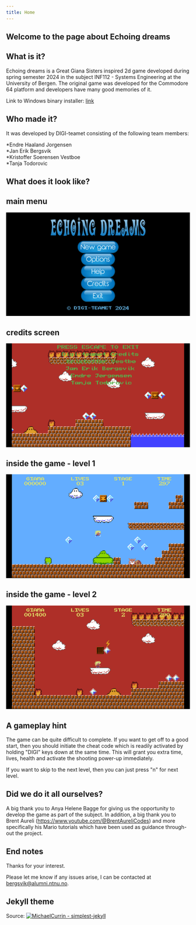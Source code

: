 ```yaml
---
title: Home
---
```


## Welcome to the page about Echoing dreams

## What is it?

Echoing dreams is a Great Giana Sisters inspired 2d game developed during spring semester 2024 in the
subject INF112 - Systems Engineering at the University of Bergen. The original game was developed for
the Commodore 64 platform and developers have many good memories of it.

Link to Windows binary installer: 
[link](./binaries/Echoing_dreams-1.0_win64_installer.zip)

## Who made it?

It was developed by DIGI-teamet consisting of the following team members:

*Endre Haaland Jorgensen  
*Jan Erik Bergsvik  
*Kristoffer Soerensen Vestboe  
*Tanja Todorovic  

## What does it look like?

## main menu
![Book logo](/assets/mainmenu.png)

## credits screen
![Book logo](/assets/credits.png)

## inside the game - level 1
![Book logo](/assets/level1.png)

## inside the game - level 2
![Book logo](/assets/level2.png)

## A gameplay hint
The game can be quite difficult to complete. If you want to get off to a good start, then
you should initiate the cheat code which is readily activated by holding "DIGI" keys down
at the same time. This will grant you extra time, lives, health and activate the shooting power-up
immediately.

If you want to skip to the next level, then you can just press "n" for next level.

## Did we do it all ourselves?
A big thank you to Anya Helene Bagge for giving us the opportunity to develop the game as part of the subject.
In addition, a big thank you to Brent Aureli (https://www.youtube.com/@BrentAureliCodes) and more specifically his 
Mario tutorials which have been used as guidance through-out the project.

## End notes
Thanks for your interest.

Please let me know if any issues arise, I can be contacted at bergsvik@alumni.ntnu.no.

## Jekyll theme 
Source: [![MichaelCurrin - simplest-jekyll](https://img.shields.io/static/v1?label=MichaelCurrin&message=simplest-jekyll&color=blue&logo=github)](https://github.com/MichaelCurrin/simplest-jekyll)
